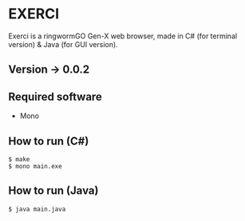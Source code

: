 
# EXERCI

Exerci is a ringwormGO Gen-X web browser, made in C# (for terminal version) & Java (for GUI version). 

## Version -> 0.0.2

## Required software
* Mono

## How to run (C#)
```
$ make
$ mono main.exe
```

## How to run (Java)
```
$ java main.java
```
